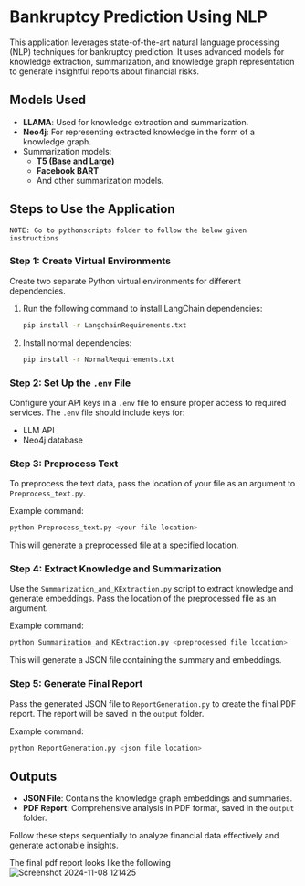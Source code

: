 # Bankruptcy Prediction Using NLP

This application leverages state-of-the-art natural language processing (NLP) techniques for bankruptcy prediction. It uses advanced models for knowledge extraction, summarization, and knowledge graph representation to generate insightful reports about financial risks.

## Models Used

- **LLAMA**: Used for knowledge extraction and summarization.
- **Neo4j**: For representing extracted knowledge in the form of a knowledge graph.
- Summarization models:
  - **T5 (Base and Large)**
  - **Facebook BART**
  - And other summarization models.

## Steps to Use the Application
```text
NOTE: Go to pythonscripts folder to follow the below given instructions
```
### Step 1: Create Virtual Environments
Create two separate Python virtual environments for different dependencies.

1. Run the following command to install LangChain dependencies:
   ```bash
   pip install -r LangchainRequirements.txt
   ```
2. Install normal dependencies:
   ```bash
   pip install -r NormalRequirements.txt
   ```

### Step 2: Set Up the `.env` File
Configure your API keys in a `.env` file to ensure proper access to required services. The `.env` file should include keys for:
- LLM API
- Neo4j database

### Step 3: Preprocess Text
To preprocess the text data, pass the location of your file as an argument to `Preprocess_text.py`.

Example command:
```bash
python Preprocess_text.py <your file location>
```
This will generate a preprocessed file at a specified location.

### Step 4: Extract Knowledge and Summarization
Use the `Summarization_and_KExtraction.py` script to extract knowledge and generate embeddings. Pass the location of the preprocessed file as an argument.

Example command:
```bash
python Summarization_and_KExtraction.py <preprocessed file location>
```
This will generate a JSON file containing the summary and embeddings.

### Step 5: Generate Final Report
Pass the generated JSON file to `ReportGeneration.py` to create the final PDF report. The report will be saved in the `output` folder.

Example command:
```bash
python ReportGeneration.py <json file location>
```

## Outputs
- **JSON File**: Contains the knowledge graph embeddings and summaries.
- **PDF Report**: Comprehensive analysis in PDF format, saved in the `output` folder.

Follow these steps sequentially to analyze financial data effectively and generate actionable insights.

The final pdf report looks like the following
![Screenshot 2024-11-08 121425](https://github.com/user-attachments/assets/c13fcbbb-153c-44f5-b32f-ac7489457e6d)

